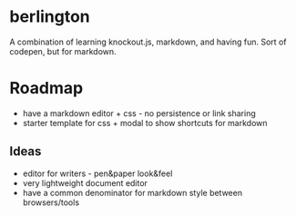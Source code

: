 berlington
==========

A combination of learning knockout.js, markdown, and having fun. Sort of codepen, but for markdown. 

# Roadmap
* have a markdown editor + css - no persistence or link sharing
* starter template for css + modal to show shortcuts for markdown

## Ideas
* editor for writers - pen&paper look&feel
* very lightweight document editor
* have a common denominator for markdown style between browsers/tools
